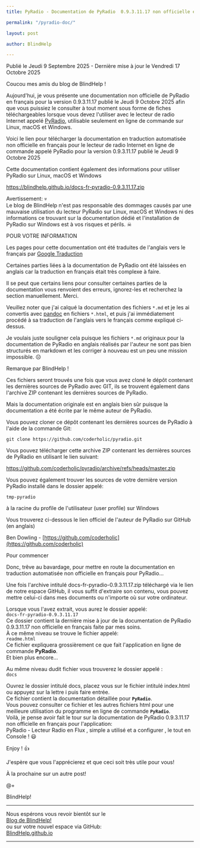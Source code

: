 ```yaml
---
title: PyRadio - Documentation de PyRadio  0.9.3.11.17 non officielle en français pour le lecteur de radio Internet en ligne de commande

permalink: "/pyradio-doc/"

layout: post

author: BlindHelp

---
```




<footer>Publié le Jeudi 9 Septembre 2025 - Dernière mise à jour le Vendredi 17 Octobre 2025</footer>



Coucou mes amis du blog de BlindHelp !



Aujourd'hui, je vous présente une documentation non officielle de PyRadio en français pour la version 0.9.3.11.17 publié le Jeudi 9 Octobre 2025 afin que vous puissiez le consulter à tout moment sous forme de fiches téléchargeables lorsque vous devez l'utiliser avec le lecteur de radio Internet appelé [PyRadio](https://github.com/coderholic/pyradio), utilisable seulement en ligne de commande sur Linux, macOS et Windows.    

Voici le lien pour télécharger la documentation en traduction automatisée non officielle en français pour le lecteur de radio Internet en ligne de commande appelé PyRadio pour la version 0.9.3.11.17 publié le Jeudi 9 Octobre 2025    

Cette documentation contient également des informations pour utiliser PyRadio sur Linux, macOS et Windows    

<https://blindhelp.github.io/docs-fr-pyradio-0.9.3.11.17.zip>    


Avertissement: 💀  
Le blog de BlindHelp n'est pas responsable des dommages causés par une mauvaise utilisation du lecteur PyRadio sur Linux, macOS et Windows ni des informations ce trouvant sur la documentation dédié et l'installation de PyRadio sur Windows est à vos risques et périls. ☠  


POUR VOTRE INFORMATION    

Les pages pour cette documentation ont été traduites de l'anglais vers le français par [Google Traduction](https://translate.google.fr/)    

Certaines parties liées à la documentation de PyRadio ont été laissées en anglais car la traduction en français était très complexe à faire.    

Il se peut que certains liens pour consulter certaines parties de la documentation vous renvoient des erreurs, ignorez-les et recherchez la section manuellement. Merci.   

Veuillez noter que j'ai calqué la documentation des fichiers `*.md` et je les ai convertis avec [pandoc](https://pandoc.org/) en fichiers `*.html`, et puis j'ai immédiatement procédé à sa traduction de l'anglais vers le français comme expliqué ci-dessus.    

Je voulais juste souligner cela puisque les fichiers `*.md` originaux pour la documentation de PyRadio en anglais réalisés par l'auteur ne sont pas bien structurés en markdown et les corriger à nouveau est un peu une mission impossible. ☹    

Remarque par BlindHelp !

Ces fichiers seront trouvés une fois que vous avez cloné le dépôt contenant les dernières sources de PyRadio avec GIT, ils se trouvent également dans l'archive ZIP contenant les dernières sources de PyRadio.

Mais la documentation originale est en anglais bien sûr puisque la documentation a été écrite par le même auteur de PyRadio.

Vous pouvez cloner ce dépôt contenant les dernières sources de PyRadio à l'aide de la commande Git:

`git clone https://github.com/coderholic/pyradio.git`

Vous pouvez télécharger cette archive ZIP contenant les dernières sources de PyRadio en utilisant le lien suivant:

<https://github.com/coderholic/pyradio/archive/refs/heads/master.zip>

Vous pouvez également trouver les sources de votre dernière version PyRadio installé dans le dossier appelé:

`tmp-pyradio`

à la racine du profile de l'utilisateur (user profile) sur Windows

Vous trouverez ci-dessous le lien officiel de l'auteur de PyRadio sur GitHub (en anglais)

Ben Dowling - [https://github.com/coderholic](https://github.com/coderholic)

Pour commencer

Donc, trêve au bavardage, pour mettre en route la documentation en traduction automatisée non officielle en français pour PyRadio…    

Une fois l'archive intitulé docs-fr-pyradio-0.9.3.11.17.zip téléchargé via le lien de notre espace GitHub, il vous suffit d'extraire son contenu, vous pouvez mettre celui-ci dans mes documents ou n'importe où sur votre ordinateur.    

Lorsque vous l'avez extrait, vous aurez le dossier appelé:    
`docs-fr-pyradio-0.9.3.11.17`    
Ce dossier contient la dernière mise à jour de la documentation de PyRadio  0.9.3.11.17 non officielle en français faite par mes soins.    
À ce même niveau se trouve le fichier appelé:    
`readme.html`    
Ce fichier expliquera grossièrement ce que fait l'application en ligne de commande **PyRadio**.    
Et bien plus encore…    

Au même niveau dudit fichier vous trouverez le dossier appelé :     
`docs`    

Ouvrez le dossier intitulé docs, placez vous sur le fichier intitulé index.html ou appuyez sur la lettre i puis faire entrée.    
Ce fichier contient la documentation détaillée pour **`PyRadio`**.    
Vous pouvez consulter ce fichier et les autres fichiers html pour une meilleure utilisation du programme en ligne de commande **`PyRadio`**.    
Voilà, je pense avoir fait le tour sur la documentation de PyRadio  0.9.3.11.17 non officielle en français pour l'application:    
PyRadio - Lecteur Radio en Flux , simple a utilisé et a configurer , le tout en Console ! 😃    

Enjoy ! 👍

J'espère que vous l'apprécierez et que ceci  soit très utile pour vous!    

À la prochaine sur un autre post!    

@+    

BlindHelp!    



---



Nous espérons vous revoir bientôt sur le      
[Blog de BlindHelp!](http://blindhelp.blogspot.fr/)                    
ou sur  votre nouvel espace via GitHub:                     
[BlindHelp.github.io](https://blindhelp.github.io)                    

---
